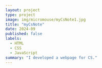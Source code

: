 ```yaml
---
layout: project
type: project
image: img/micromouse/myCsNote1.jpg
title: "myCsNote"
date: 2024-09
published: false
labels:
  - HTML
  - CSS
  - JavaScript
summary: "I developed a webpage for CS."
---
```


